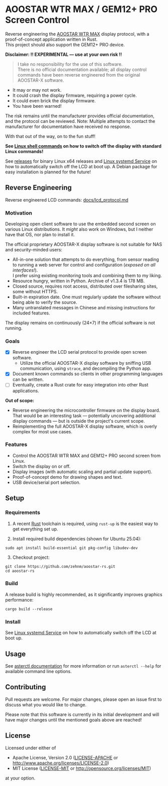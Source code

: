 # AOOSTAR WTR MAX / GEM12+ PRO Screen Control

Reverse engineering the [AOOSTAR WTR MAX](https://aoostar.com/products/aoostar-wtr-max-amd-r7-pro-8845hs-11-bays-mini-pc)
display protocol, with a proof-of-concept application written in Rust.  
This project should also support the GEM12+ PRO device.

**Disclaimer: ‼️ EXPERIMENTAL — use at your own risk ‼️**

> I take no responsibility for the use of this software.  
> There is no official documentation available;
> all display control commands have been reverse engineered from the original AOOSTAR-X software.

- It may or may not work.
- It could crash the display firmware, requiring a power cycle.
- It could even brick the display firmware.
- You have been warned!

The risk remains until the manufacturer provides official documentation, and the protocol can be reviewed.
Note: Multiple attempts to contact the manufacturer for documentation have received no response.

With that out of the way, on to the fun stuff!

**See [Linux shell commands](docs/shell_commands.md) on how to switch off the display with standard Linux commands!**

See [releases](https://github.com/zehnm/aoostar-rs/releases) for binary Linux x64 releases and [Linux systemd Service](linux/)
on how to automatically switch off the LCD at boot up. A Debian package for easy installation is planned for the future!

## Reverse Engineering

Reverse engineered LCD commands: [docs/lcd_protocol.md](docs/lcd_protocol.md)

### Motivation

Developing open client software to use the embedded second screen on various Linux distributions.
It *might* also work on Windows, but I neither have that OS, nor plan to install it.

The official proprietary AOOSTAR-X display software is not suitable for NAS and security-minded users:

- All-in-one solution that attempts to do everything, from sensor reading to running a web server for control and configuration (*exposed on all interfaces!*).  
  I prefer using existing monitoring tools and combining them to my liking.
- Resource hungry, written in Python. Archive of v1.3.4 is 178 MB.
- Closed source, requires root access, distributed over filesharing sites, some without HTTPS.
- Built-in expiration date. One must regularly update the software without being able to verify the source.
- Many untranslated messages in Chinese and missing instructions for included features.

The display remains on continuously (24×7) if the official software is not running.

### Goals

- [x] Reverse engineer the LCD serial protocol to provide open screen software.
    - Utilize the official AOOSTAR-X display software by sniffing USB communication, using `strace`, and decompiling the Python app.
- [x] Document known commands so clients in other programming languages can be written.
- [ ] Eventually, create a Rust crate for easy integration into other Rust applications.

**Out of scope:**

- Reverse engineering the microcontroller firmware on the display board.  
  That would be an interesting task — potentially uncovering additional display commands — but is outside the project's current scope.
- Reimplementing the full AOOSTAR-X display software, which is overly complex for most use cases.

### Features

- Control the AOOSTAR WTR MAX and GEM12+ PRO second screen from Linux.
- Switch the display on or off.
- Display images (with automatic scaling and partial update support).
- Proof-of-concept demo for drawing shapes and text.
- USB device/serial port selection.

## Setup

### Requirements

1. A recent [Rust](https://rustup.rs/) toolchain is required, using `rust-up` is the easiest way to get everything set up.

2. Install required build dependencies (shown for Ubuntu 25.04):

```shell
sudo apt install build-essential git pkg-config libudev-dev
```

3. Checkout project:

```shell
git clone https://github.com/zehnm/aoostar-rs.git
cd aoostar-rs
```

### Build

A release build is highly recommended, as it significantly improves graphics performance:

```shell
cargo build --release
```

### Install

See [Linux systemd Service](linux/) on how to automatically switch off the LCD at boot up.

## Usage

See [asterctl documentation](docs/README.md) for more information or run `asterctl --help` for available command line options.

## Contributing

Pull requests are welcome. For major changes, please open an issue first to discuss what you would like to change.

Please note that this software is currently in its initial development and will have major changes until the mentioned
goals above are reached!

## License

Licensed under either of

- Apache License, Version 2.0 ([LICENSE-APACHE](LICENSE-APACHE) or http://www.apache.org/licenses/LICENSE-2.0)
- MIT License ([LICENSE-MIT](LICENSE-MIT) or http://opensource.org/licenses/MIT)

at your option.
